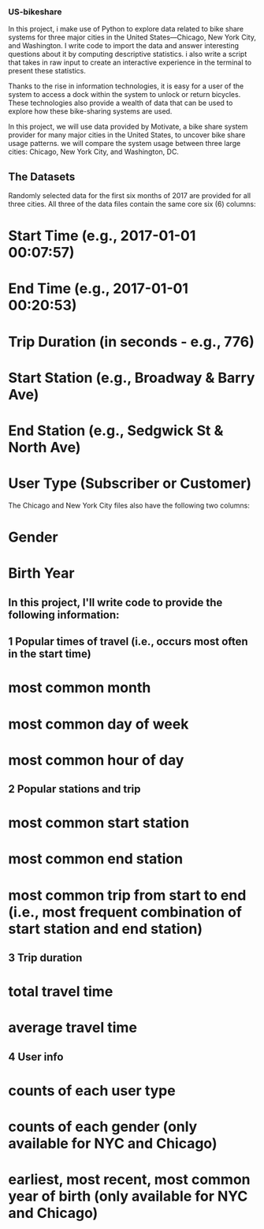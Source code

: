 ### US-bikeshare

In this project, i make use of Python to explore data related to bike share systems for three major cities in the United States—Chicago, New York City, and Washington. 
I write code to import the data and answer interesting questions about it by computing descriptive statistics. i also write a script that takes in raw input to create an interactive experience in the terminal to present these statistics.

Thanks to the rise in information technologies, it is easy for a user of the system to access a dock within the system to unlock or return bicycles. These technologies also provide a wealth of data that can be used to explore how these bike-sharing systems are used.

In this project, we will use data provided by Motivate, a bike share system provider for many major cities in the United States, to uncover bike share usage patterns. 
we will compare the system usage between three large cities: Chicago, New York City, and Washington, DC.

## The Datasets
Randomly selected data for the first six months of 2017 are provided for all three cities. All three of the data files contain the same core six (6) columns:

# Start Time    (e.g., 2017-01-01 00:07:57)
# End Time      (e.g., 2017-01-01 00:20:53)
# Trip Duration (in seconds - e.g., 776)
# Start Station (e.g., Broadway & Barry Ave)
# End Station   (e.g., Sedgwick St & North Ave)
# User Type     (Subscriber or Customer)
The Chicago and New York City files also have the following two columns:

# Gender
# Birth Year

 ## In this project, I'll write code to provide the following information:

## 1 Popular times of travel (i.e., occurs most often in the start time)

# most common month
# most common day of week
# most common hour of day

## 2 Popular stations and trip

# most common start station
# most common end station
# most common trip from start to end (i.e., most frequent combination of start station and end station)

## 3 Trip duration

# total travel time
# average travel time

## 4 User info

# counts of each user type
# counts of each gender (only available for NYC and Chicago)
# earliest, most recent, most common year of birth (only available for NYC and Chicago)
